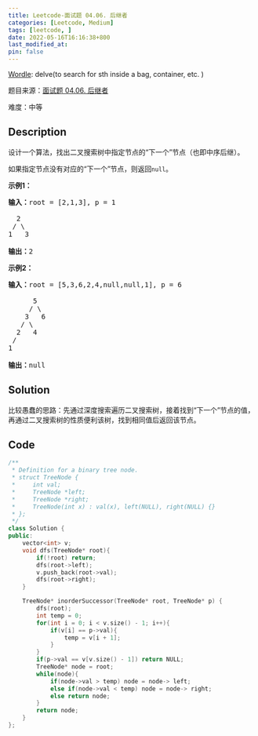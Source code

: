 ```yaml
---
title: Leetcode-面试题 04.06. 后继者
categories: [Leetcode, Medium]
tags: [leetcode, ]
date: 2022-05-16T16:16:38+800
last_modified_at: 
pin: false
---
```


[Wordle](https://www.nytimes.com/games/wordle/index.html): delve(to search for sth inside a bag, container, etc. )

题目来源：[面试题 04.06. 后继者](https://leetcode.cn/problems/successor-lcci/)

难度：中等

## Description

设计一个算法，找出二叉搜索树中指定节点的“下一个”节点（也即中序后继）。

如果指定节点没有对应的“下一个”节点，则返回`null`。


**示例1：**

<pre>
<strong>输入：</strong>root = [2,1,3], p = 1

  2
 / \
1   3

<strong>输出：</strong>2
</pre>

**示例2：**

<pre>
<strong>输入：</strong>root = [5,3,6,2,4,null,null,1], p = 6

      5
     / \
    3   6
   / \
  2   4
 /   
1

<strong>输出：</strong>null
</pre>


## Solution

比较愚蠢的思路：先通过深度搜索遍历二叉搜索树，接着找到“下一个”节点的值，再通过二叉搜索树的性质便利该树，找到相同值后返回该节点。


## Code
```c++
/**
 * Definition for a binary tree node.
 * struct TreeNode {
 *     int val;
 *     TreeNode *left;
 *     TreeNode *right;
 *     TreeNode(int x) : val(x), left(NULL), right(NULL) {}
 * };
 */
class Solution {
public:
    vector<int> v;
    void dfs(TreeNode* root){
        if(!root) return;
        dfs(root->left);
        v.push_back(root->val);
        dfs(root->right);
    }

    TreeNode* inorderSuccessor(TreeNode* root, TreeNode* p) {
        dfs(root);
        int temp = 0;
        for(int i = 0; i < v.size() - 1; i++){
            if(v[i] == p->val){
                temp = v[i + 1];
            }
        }
        if(p->val == v[v.size() - 1]) return NULL;
        TreeNode* node = root;
        while(node){
            if(node->val > temp) node = node-> left;
            else if(node->val < temp) node = node-> right;
            else return node;
        }
        return node;
    }
};
```
